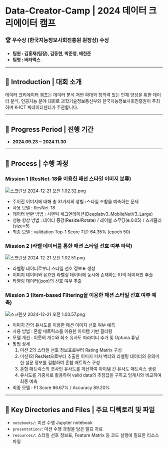 # **Data-Creator-Camp** | 2024 데이터 크리에이터 캠프

### 🏆 우수상 (한국지능정보사회진흥원 원장상) 수상

- **팀원 : 김홍재(팀장), 김동현, 박준영, 배한준**
- **팀명 : 비타맥스**

---

## 🌟 **Introduction | 대회 소개**

데이터 크리에이터 캠프는 데이터 분석 저변 확대와 창의력 있는 인재 양성을 위한 데이터 분석, 인공지능 분야 대회로 과학기술정보통신부와 한국지능정보사회진흥원이 주최하며 K-ICT 빅데이터센터가 주관합니다.

---

## 📅 **Progress Period | 진행 기간**

- **2024.09.23 ~ 2024.11.30**

---

## 🚀 **Process |** 수행 과정

### Mission 1 (ResNet-18을 이용한 패션 스타일 이미지 분류)

![스크린샷 2024-12-21 오전 1.02.32.png](https://github.com/user-attachments/assets/48eaed85-c9fa-483f-8534-fe23eb988e06)

- 주어진 이미지에 대해 총 31가지의 성별+스타일 조합을 예측하는 문제
- 사용 모델 : ResNet-18
- 데이터 변환 방법 : 시멘틱 세그멘테이션(Deeplabv3_MobileNetV3_Large)
- 성능 향상 방법 : 데이터 증강(Resize/Rotate) / 레이블 스무딩(e:0.05) / 스케쥴러(size=5)
- 최종 모델 : validation Top-1 Score 기준 64.35% (epoch 50)

### Mission 2 (라벨 데이터를 통한 패션 스타일 선호 여부 파악)

![스크린샷 2024-12-21 오전 1.02.51.png](https://github.com/user-attachments/assets/ce456332-2c0c-4442-b134-df938fc86da3)

- 라벨링 데이터로부터 스타일 선호 정보표 생성
- 이미지 데이터와 유효한 라벨링 데이터에 동시에 존재하는 ID의 데이터만 추출
- 라벨링 데이터(json)의 선호 여부 추출

### Mission 3 (Item-based Filtering을 이용한 패션 스타일 선호 여부 예측)

![스크린샷 2024-12-21 오전 1.03.57.png](https://github.com/user-attachments/assets/d190a6bb-271e-4608-81c5-4fc46fc60e48)

- 이미지 간의 유사도를 이용한 패션 이미지 선호 여부 예측
- 사용 방법 : 혼합 매트릭스를 이용한 아이템 기반 필터링
- 모델 개선 : 이웃의 개수와 최소 유사도 파라미터 추가 및 Optuna 튜닝
- 방법 상세
    1. 미션 2의 스타일 선호 정보표로부터 Rating Matrix 구성
    2. 미션1의 ResNet으로부터 추출한 이미지 피처 벡터와 라벨링 데이터의 유의미한 설문 정보를 결합하여 혼합 매트릭스 구성
    3. 혼합 매트릭스의 코사인 유사도를 계산하여 아이템 간 유사도 매트릭스 생성
    4. 유사도를 가중치로 활용하여 valid data의 추정값을 구하고 임계치와 비교하여 최종 예측
- 최종 모델 : F1 Score 86.67% / Accuracy 89.20%

---

## 📁 **Key Directories and Files | 주요 디렉토리 및 파일**

- `notebooks/`: 미션 수행 Jupyter notebook
- `presentation/`: 미션 수행 과정을 담은 발표 자료
- `resources/`: 스타일 선호 정보표, Feature Matrix 등 코드 실행에 필요한 리소스 파일
